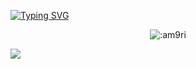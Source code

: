 [![Typing SVG](https://readme-typing-svg.herokuapp.com?font=Poppins&pause=1000&color=F7E0E0&center=true&width=435&lines=hi+there;Web+developer+who+won't+change+the+world;Currently+learning+Python+%26+TS.;x_x)](https://git.io/typing-svg)


<p align="center">

  
  
  </a>
</p>

<p align="center">


</p>



<p align="center"><img src="https://count.getloli.com/get/@:am9ri?theme=rule34" alt=":am9ri" /></p>


<a href="https://github.com/am9ri"><img src="https://github-readme-stats.vercel.app/api?username=am9ri&bg_color=30,000,000&title_color=fff&text_color=fff"></img></a>

